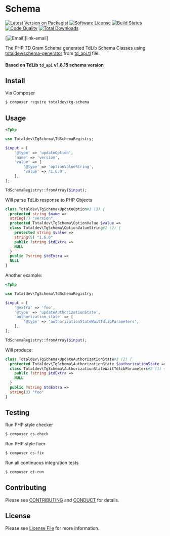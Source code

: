 # Schema

[![Latest Version on Packagist][ico-version]][link-packagist]
[![Software License][ico-license]](LICENSE)
[![Build Status][ico-travis]][link-travis]
[![Code Quality][ico-quality]][link-scrutinizer]
[![Total Downloads][ico-downloads]][link-downloads]

[![Email][ico-email]][link-email]

The PHP TD Gram Schema generated TdLib Schema Classes using [totaldev/schema-generator][link-generator] from [td_api.tl][link-td-api] file.

#### Based on TdLib `td_api` v1.8.15 schema version 

## Install

Via Composer

```bash
$ composer require totaldev/tg-schema
```

## Usage

```php
<?php

use Totaldev\TgSchema\TdSchemaRegistry;

$input = [
    '@type' => 'updateOption',
    'name' => 'version',
    'value' => [
        '@type' => 'optionValueString',
        'value' => '1.6.0',
    ],
];

TdSchemaRegistry::fromArray($input);
```

Will parse TdLib response to PHP Objects

```php
class Totaldev\TgSchema\UpdateOption#3 (3) {
  protected string $name =>
  string(7) "version"
  protected Totaldev\TgSchema\OptionValue $value =>
  class Totaldev\TgSchema\OptionValueString#2 (2) {
    protected string $value =>
    string(5) "1.6.0"
    public ?string $tdExtra =>
    NULL
  }
  public ?string $tdExtra =>
  NULL
}
```

Another example:

```php
<?php

use Totaldev\TgSchema\TdSchemaRegistry;

$input = [
    '@extra' => 'foo',
    '@type' => 'updateAuthorizationState',
    'authorization_state' => [
        '@type' => 'authorizationStateWaitTdlibParameters',
    ],
];

TdSchemaRegistry::fromArray($input);
```

Will produce:

```php
class Totaldev\TgSchema\UpdateAuthorizationState#3 (2) {
  protected Totaldev\TgSchema\AuthorizationState $authorizationState =>
  class Totaldev\TgSchema\AuthorizationStateWaitTdlibParameters#2 (1) {
    public ?string $tdExtra =>
    NULL
  }
  public ?string $tdExtra =>
  string(3) "foo"
}
```

## Testing

Run PHP style checker

```bash
$ composer cs-check
```

Run PHP style fixer

```bash
$ composer cs-fix
```

Run all continuous integration tests

```bash
$ composer ci-run
```

## Contributing

Please see [CONTRIBUTING](CONTRIBUTING.md) and [CONDUCT](CONDUCT.md) for details.


## License

Please see [License File](LICENSE) for more information.

[ico-version]: https://img.shields.io/packagist/v/totaldev/schema.svg?style=flat-square
[ico-license]: https://img.shields.io/badge/license-MIT-brightgreen.svg?style=flat-square
[ico-travis]: https://img.shields.io/travis/com/totaldev/schema/master.svg?style=flat-square
[ico-quality]: https://img.shields.io/scrutinizer/quality/g/totaldev/schema?style=flat-square
[ico-downloads]: https://img.shields.io/packagist/dt/totaldev/schema.svg?style=flat-square
[ico-email]: https://img.shields.io/badge/email-aurimas@niekis.lt-blue.svg?style=flat-square

[link-travis]: https://travis-ci.com/totaldev/schema
[link-packagist]: https://packagist.org/packages/totaldev/schema
[link-scrutinizer]: https://scrutinizer-ci.com/g/totaldev/schema
[link-downloads]: https://packagist.org/packages/totaldev/schema/stats
[link-generator]: https://github.com/totaldev/schema-generator
[link-td-api]: https://github.com/tdlib/td/blob/v1.8.15/td/generate/scheme/td_api.tl
